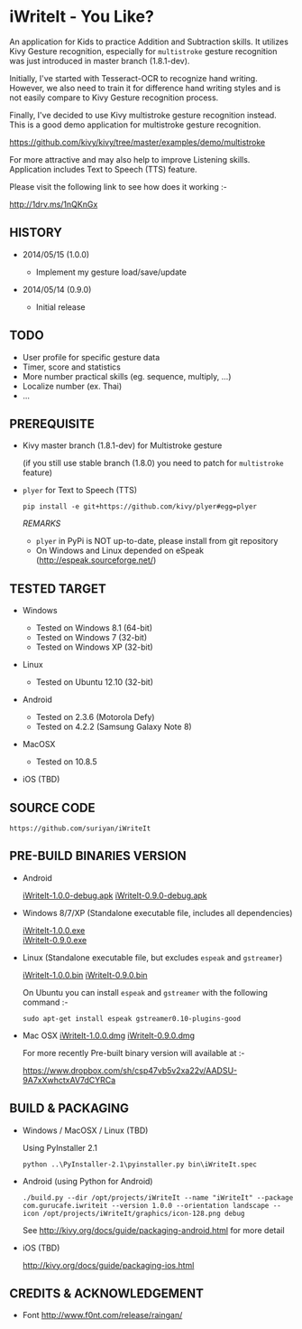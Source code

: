 iWriteIt - You Like?
====================

An application for Kids to practice Addition and Subtraction skills. 
It utilizes Kivy Gesture recognition, especially for `multistroke`
gesture recognition was just introduced in master branch (1.8.1-dev).

Initially, I've started with Tesseract-OCR to recognize hand writing.
However, we also need to train it for difference hand writing styles
and is not easily compare to Kivy Gesture recognition process.

Finally, I've decided to use Kivy multistroke gesture recognition
instead. This is a good demo application for multistroke gesture
recognition.

https://github.com/kivy/kivy/tree/master/examples/demo/multistroke

For more attractive and may also help to improve Listening skills.
Application includes Text to Speech (TTS) feature.

Please visit the following link to see how does it working :-

http://1drv.ms/1nQKnGx

HISTORY
-------

* 2014/05/15 (1.0.0)
    - Implement my gesture load/save/update

* 2014/05/14 (0.9.0)
    - Initial release

TODO
----

* User profile for specific gesture data
* Timer, score and statistics
* More number practical skills (eg. sequence, multiply, ...)
* Localize number (ex. Thai)
* ...

PREREQUISITE
------------

* Kivy master branch (1.8.1-dev) for Multistroke gesture

    (if you still use stable branch (1.8.0) you need to patch for `multistroke` feature)

* `plyer` for Text to Speech (TTS)

    ```
    pip install -e git+https://github.com/kivy/plyer#egg=plyer
    ```

    *REMARKS*
    - `plyer` in PyPi is NOT up-to-date, please install from git repository
    - On Windows and Linux depended on eSpeak (http://espeak.sourceforge.net/)

TESTED TARGET
-------------

* Windows
    - Tested on Windows 8.1 (64-bit)
    - Tested on Windows 7 (32-bit)
    - Tested on Windows XP (32-bit)

* Linux
    - Tested on Ubuntu 12.10 (32-bit)

* Android
    - Tested on 2.3.6 (Motorola Defy)
    - Tested on 4.2.2 (Samsung Galaxy Note 8)

* MacOSX
    - Tested on 10.8.5

* iOS (TBD)

SOURCE CODE
-----------

    https://github.com/suriyan/iWriteIt

PRE-BUILD BINARIES VERSION
----------------

* Android
  
    [iWriteIt-1.0.0-debug.apk](https://www.dropbox.com/s/8ul1cnlnzz962nh/iWriteIt-1.0.0-debug.apk)
    [iWriteIt-0.9.0-debug.apk](https://www.dropbox.com/s/s3jthisv7a71ggd/iWriteIt-0.9.0-debug.apk)

* Windows 8/7/XP (Standalone executable file, includes all dependencies)

    [iWriteIt-1.0.0.exe](https://www.dropbox.com/s/ian3b3crqn64sye/iWriteIt-1.0.0.exe)    
    [iWriteIt-0.9.0.exe](https://www.dropbox.com/s/3hmfl2mb9uj283m/iWriteIt-0.9.0.exe)

* Linux (Standalone executable file, but excludes `espeak` and `gstreamer`)

    [iWriteIt-1.0.0.bin](https://www.dropbox.com/s/dneikody4fupu54/iWriteIt-1.0.0.bin)
    [iWriteIt-0.9.0.bin](https://www.dropbox.com/s/2h6tn3kk27wn1h2/iWriteIt-0.9.0.bin)

    On Ubuntu you can install `espeak` and `gstreamer` with the following command :-

    ```
    sudo apt-get install espeak gstreamer0.10-plugins-good
    ```

* Mac OSX
    [iWriteIt-1.0.0.dmg](https://www.dropbox.com/s/ngj6iebyecuvcuh/iWriteIt-1.0.0.dmg)
    [iWriteIt-0.9.0.dmg](https://www.dropbox.com/s/bng1rnq27utdovk/iWriteIt-0.9.0.dmg)

    For more recently Pre-built binary version will available at :-

    https://www.dropbox.com/sh/csp47vb5v2xa22v/AADSU-9A7xXwhctxAV7dCYRCa

BUILD & PACKAGING
-----------------

* Windows / MacOSX / Linux (TBD)

    Using PyInstaller 2.1

    ```
    python ..\PyInstaller-2.1\pyinstaller.py bin\iWriteIt.spec
    ```

* Android (using Python for Android)

    ```
    ./build.py --dir /opt/projects/iWriteIt --name "iWriteIt" --package com.gurucafe.iwriteit --version 1.0.0 --orientation landscape --icon /opt/projects/iWriteIt/graphics/icon-128.png debug
    ```

    See http://kivy.org/docs/guide/packaging-android.html for more detail
    
* iOS (TBD)

    http://kivy.org/docs/guide/packaging-ios.html

CREDITS & ACKNOWLEDGEMENT
-------------------------

* Font http://www.f0nt.com/release/raingan/
